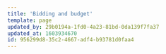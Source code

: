 ```yaml
---
title: 'Bidding and budget'
template: page
updated_by: 29b0194a-1fd0-4a23-81bd-0da139f7fa37
updated_at: 1603934670
id: 956299d8-35c2-4667-adf4-b93781d0faa4
---
```

